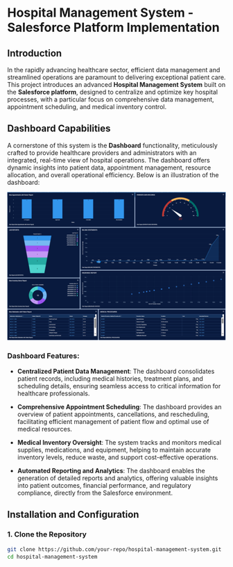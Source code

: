 # Hospital Management System - Salesforce Platform Implementation

## Introduction

In the rapidly advancing healthcare sector, efficient data management and streamlined operations are paramount to delivering exceptional patient care. This project introduces an advanced **Hospital Management System** built on the **Salesforce platform**, designed to centralize and optimize key hospital processes, with a particular focus on comprehensive data management, appointment scheduling, and medical inventory control.

## Dashboard Capabilities

A cornerstone of this system is the **Dashboard** functionality, meticulously crafted to provide healthcare providers and administrators with an integrated, real-time view of hospital operations. The dashboard offers dynamic insights into patient data, appointment management, resource allocation, and overall operational efficiency. Below is an illustration of the dashboard:

![Hospital Dashboard](Salesforce%20Hospital%20Dashboard%20Visuals/DASHBOARD.PNG)

### Dashboard Features:

- **Centralized Patient Data Management**: The dashboard consolidates patient records, including medical histories, treatment plans, and scheduling details, ensuring seamless access to critical information for healthcare professionals.

- **Comprehensive Appointment Scheduling**: The dashboard provides an overview of patient appointments, cancellations, and rescheduling, facilitating efficient management of patient flow and optimal use of medical resources.

- **Medical Inventory Oversight**: The system tracks and monitors medical supplies, medications, and equipment, helping to maintain accurate inventory levels, reduce waste, and support cost-effective operations.

- **Automated Reporting and Analytics**: The dashboard enables the generation of detailed reports and analytics, offering valuable insights into patient outcomes, financial performance, and regulatory compliance, directly from the Salesforce environment.

## Installation and Configuration

### 1. Clone the Repository
```bash
git clone https://github.com/your-repo/hospital-management-system.git
cd hospital-management-system
